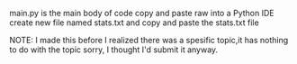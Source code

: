main.py is the main body of code copy and paste raw into a Python IDE
create new file named stats.txt and copy and paste the stats.txt file

NOTE: I made this before I realized there was a spesific topic,it has nothing to do with the topic sorry, I thought I'd submit it anyway.
